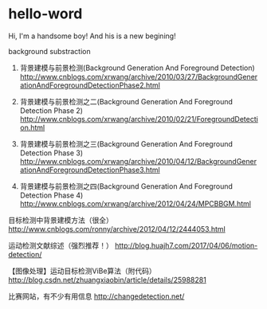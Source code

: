 # hello-word

Hi, I'm a handsome boy! And his is a new begining!

background substraction
1. 背景建模与前景检测(Background Generation And Foreground Detection)
http://www.cnblogs.com/xrwang/archive/2010/03/27/BackgroundGenerationAndForegroundDetectionPhase2.html

2. 背景建模与前景检测之二(Background Generation And Foreground Detection Phase 2)
http://www.cnblogs.com/xrwang/archive/2010/02/21/ForegroundDetection.html

3. 背景建模与前景检测之三(Background Generation And Foreground Detection Phase 3)
http://www.cnblogs.com/xrwang/archive/2010/04/12/BackgroundGenerationAndForegroundDetectionPhase3.html

4. 背景建模与前景检测之四(Background Generation And Foreground Detection Phase 4)
http://www.cnblogs.com/xrwang/archive/2012/04/24/MPCBBGM.html

目标检测中背景建模方法（很全）
http://www.cnblogs.com/ronny/archive/2012/04/12/2444053.html

运动检测文献综述（强烈推荐！）
http://blog.huajh7.com/2017/04/06/motion-detection/

【图像处理】运动目标检测ViBe算法（附代码）
http://blog.csdn.net/zhuangxiaobin/article/details/25988281

比赛网站，有不少有用信息
http://changedetection.net/

